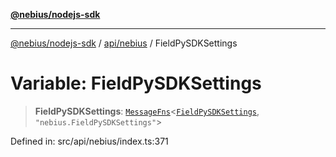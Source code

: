 [**@nebius/nodejs-sdk**](../../../README.md)

---

[@nebius/nodejs-sdk](../../../README.md) / [api/nebius](../README.md) / FieldPySDKSettings

# Variable: FieldPySDKSettings

> **FieldPySDKSettings**: [`MessageFns`](../../../runtime/protos/core/interfaces/MessageFns.md)\<[`FieldPySDKSettings`](../interfaces/FieldPySDKSettings.md), `"nebius.FieldPySDKSettings"`\>

Defined in: src/api/nebius/index.ts:371
